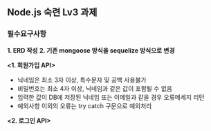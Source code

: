 ## Node.js 숙련 Lv3 과제

### 필수요구사항

**1. ERD 작성**
**2. 기존 mongoose 방식을 sequelize 방식으로 변경**

**<1. 회원가입 API>**

- 닉네임은 최소 3자 이상, 특수문자 및 공백 사용불가
- 비밀번호는 최소 4자 이상, 닉네임과 같은 값이 포함될 수 없음
- 입력한 값이 DB에 저장된 닉네임 또는 이메일과 같을 경우 오류메세지 리턴
- 예외사항 이외의 오류는 try catch 구문으로 예외처리

**<2. 로그인 API>**
